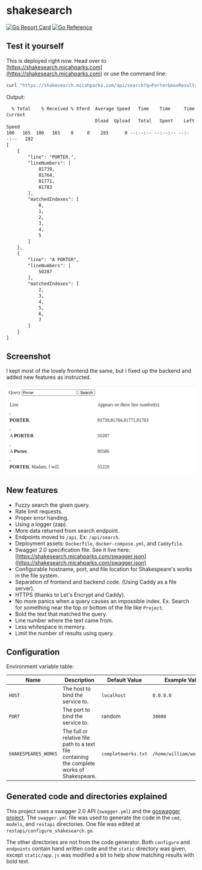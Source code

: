 # shakesearch

[![Go Report Card](https://goreportcard.com/badge/github.com/MicahParks/shakesearch)](https://goreportcard.com/report/github.com/MicahParks/shakesearch) [![Go Reference](https://pkg.go.dev/badge/MicahParks/shakesearch.svg)](https://pkg.go.dev/MicahParks/shakesearch) 

## Test it yourself

This is deployed right now. Head over to [https://shakesearch.micahparks.com](https://shakesearch.micahparks.com) or use
the command line:

```bash
curl "https://shakesearch.micahparks.com/api/search?q=Porter&maxResults=2" | python3 -m json.tool
```

Output:

```
  % Total    % Received % Xferd  Average Speed   Time    Time     Time  Current
                                 Dload  Upload   Total   Spent    Left  Speed
100   165  100   165    0     0    283      0 --:--:-- --:--:-- --:--:--   282
[
    {
        "line": "PORTER.",
        "lineNumbers": [
            81739,
            81764,
            81771,
            81783
        ],
        "matchedIndexes": [
            0,
            1,
            2,
            3,
            4,
            5
        ]
    },
    {
        "line": "A PORTER",
        "lineNumbers": [
            50287
        ],
        "matchedIndexes": [
            2,
            3,
            4,
            5,
            6,
            7
        ]
    }
]
```

## Screenshot

I kept most of the lovely frontend the same, but I fixed up the backend and added new features as instructed.

![screenshot](portyQuery.png)

## New features

* Fuzzy search the given query.
* Rate limit requests.
* Proper error handing.
* Using a logger (zap).
* More data returned from search endpoint.
* Endpoints moved to `/api`. Ex: `/api/search`.
* Deployment assets: `Dockerfile`, `docker-compose.yml`, and `Caddyfile`.
* Swagger 2.0 specification file. See it live
  here: [https://shakesearch.micahparks.com/swagger.json](https://shakesearch.micahparks.com/swagger.json)
* Configurable hostname, port, and file location for Shakespeare's works in the file system.
* Separation of frontend and backend code. (Using Caddy as a file server).
* HTTPS (thanks to Let's Encrypt and Caddy).
* No more panics when a query causes an impossible index. Ex. Search for something near the top or bottom of the file
  like `Project`.
* Bold the text that matched the query.
* Line number where the text came from.
* Less whitespace in memory.
* Limit the number of results using query.

## Configuration

Environment variable table:

|Name                |Description                                                                                |Default Value      |Example Value            |
|--------------------|-------------------------------------------------------------------------------------------|-------------------|-------------------------|
|`HOST`              |The host to bind the service to.                                                           |`localhost`        |`0.0.0.0`                |
|`PORT`              |The port to bind the service to.                                                           |random             |`30000`                  |
|`SHAKESPEARES_WORKS`|The full or relative file path to a text file containing the complete works of Shakespeare.|`completeworks.txt`|`/home/william/works.txt`|

## Generated code and directories explained

This project uses a swagger 2.0 API (`swagger.yml`) and
the [goswagger project](https://github.com/go-swagger/go-swagger). The `swagger.yml` file was used to generate the code
in the `cmd`, `models`, and `restapi` directories. One file was edited at `restapi/configure_shakesearch.go`.

The other directories are not from the code generator. Both `configure` and `endpoints` contain hand written code and
the `static` directory was given, except `static/app.js` was modified a bit to help show matching results with bold
text.
